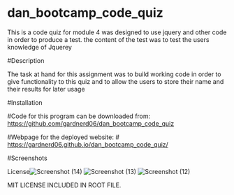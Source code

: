 # dan_bootcamp_code_quiz

This is a code quiz for module 4 was designed to use jquery and other code in order to produce a test. the content of the test was to test the users knowledge of Jquerey

#Description

The task at hand for this assignment was to build working code in order to give functionality to this quiz and to allow the users to store their name and their results for later usage

#Installation

#Code for this program can be downloaded from: https://github.com/gardnerd06/dan_bootcamp_code_quiz

#Webpage for the deployed website: #  https://gardnerd06.github.io/dan_bootcamp_code_quiz/

#Screenshots

License![Screenshot (14)](https://user-images.githubusercontent.com/115792714/208587976-57b58a44-6537-488c-b68b-9c32a569d681.png)
![Screenshot (13)](https://user-images.githubusercontent.com/115792714/208587996-0b233906-b9b1-44fa-8cc9-4ff92c39d090.png)
![Screenshot (12)](https://user-images.githubusercontent.com/115792714/208587999-7e6ba293-1a65-482b-a21d-2ed87cd21f46.png)


MIT LICENSE INCLUDED IN ROOT FILE.
